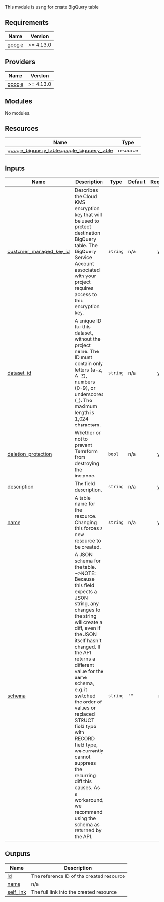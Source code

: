 This module is using for create BigQuery table

<!-- BEGIN_TF_DOCS -->
## Requirements

| Name | Version |
|------|---------|
| <a name="requirement_google"></a> [google](#requirement\_google) | >= 4.13.0 |

## Providers

| Name | Version |
|------|---------|
| <a name="provider_google"></a> [google](#provider\_google) | >= 4.13.0 |

## Modules

No modules.

## Resources

| Name | Type |
|------|------|
| [google_bigquery_table.google_bigquery_table](https://registry.terraform.io/providers/hashicorp/google/latest/docs/resources/bigquery_table) | resource |

## Inputs

| Name | Description | Type | Default | Required |
|------|-------------|------|---------|:--------:|
| <a name="input_customer_managed_key_id"></a> [customer\_managed\_key\_id](#input\_customer\_managed\_key\_id) | Describes the Cloud KMS encryption key that will be used to protect destination BigQuery table. The BigQuery Service Account associated with your project requires access to this encryption key. | `string` | n/a | yes |
| <a name="input_dataset_id"></a> [dataset\_id](#input\_dataset\_id) | A unique ID for this dataset, without the project name. The ID must contain only letters (a-z, A-Z), numbers (0-9), or underscores (\_). The maximum length is 1,024 characters. | `string` | n/a | yes |
| <a name="input_deletion_protection"></a> [deletion\_protection](#input\_deletion\_protection) | Whether or not to prevent Terraform from destroying the instance. | `bool` | n/a | yes |
| <a name="input_description"></a> [description](#input\_description) | The field description. | `string` | n/a | yes |
| <a name="input_name"></a> [name](#input\_name) | A table name for the resource. Changing this forces a new resource to be created. | `string` | n/a | yes |
| <a name="input_schema"></a> [schema](#input\_schema) | A JSON schema for the table. ~>NOTE: Because this field expects a JSON string, any changes to the string will create a diff, even if the JSON itself hasn't changed. If the API returns a different value for the same schema, e.g. it switched the order of values or replaced STRUCT field type with RECORD field type, we currently cannot suppress the recurring diff this causes. As a workaround, we recommend using the schema as returned by the API. | `string` | `""` | no |

## Outputs

| Name | Description |
|------|-------------|
| <a name="output_id"></a> [id](#output\_id) | The reference ID of the created resource |
| <a name="output_name"></a> [name](#output\_name) | n/a |
| <a name="output_self_link"></a> [self\_link](#output\_self\_link) | The full link into the created resource |
<!-- END_TF_DOCS -->
